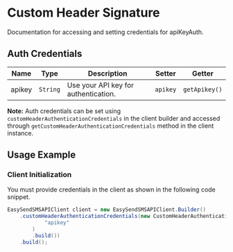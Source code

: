 
# Custom Header Signature



Documentation for accessing and setting credentials for apiKeyAuth.

## Auth Credentials

| Name | Type | Description | Setter | Getter |
|  --- | --- | --- | --- | --- |
| apikey | `String` | Use your API key for authentication. | `apikey` | `getApikey()` |



**Note:** Auth credentials can be set using `customHeaderAuthenticationCredentials` in the client builder and accessed through `getCustomHeaderAuthenticationCredentials` method in the client instance.

## Usage Example

### Client Initialization

You must provide credentials in the client as shown in the following code snippet.

```java
EasySendSMSAPIClient client = new EasySendSMSAPIClient.Builder()
    .customHeaderAuthenticationCredentials(new CustomHeaderAuthenticationModel.Builder(
            "apikey"
        )
        .build())
    .build();
```


